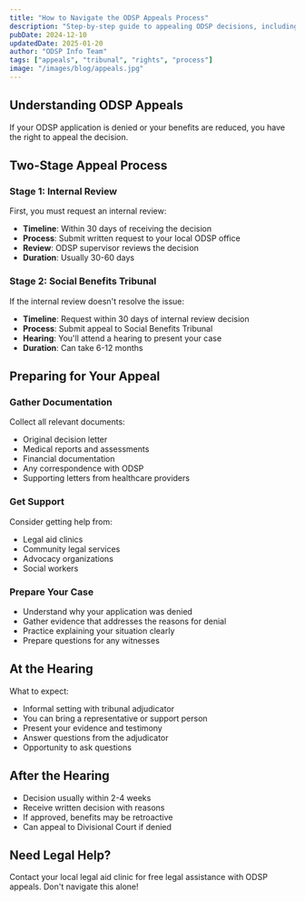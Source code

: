 ```yaml
---
title: "How to Navigate the ODSP Appeals Process"
description: "Step-by-step guide to appealing ODSP decisions, including timelines, required documentation, and what to expect at your hearing."
pubDate: 2024-12-10
updatedDate: 2025-01-20
author: "ODSP Info Team"
tags: ["appeals", "tribunal", "rights", "process"]
image: "/images/blog/appeals.jpg"
---
```


## Understanding ODSP Appeals

If your ODSP application is denied or your benefits are reduced, you have the right to appeal the decision.

## Two-Stage Appeal Process

### Stage 1: Internal Review

First, you must request an internal review:

- **Timeline**: Within 30 days of receiving the decision
- **Process**: Submit written request to your local ODSP office
- **Review**: ODSP supervisor reviews the decision
- **Duration**: Usually 30-60 days

### Stage 2: Social Benefits Tribunal

If the internal review doesn't resolve the issue:

- **Timeline**: Request within 30 days of internal review decision
- **Process**: Submit appeal to Social Benefits Tribunal
- **Hearing**: You'll attend a hearing to present your case
- **Duration**: Can take 6-12 months

## Preparing for Your Appeal

### Gather Documentation

Collect all relevant documents:

- Original decision letter
- Medical reports and assessments
- Financial documentation
- Any correspondence with ODSP
- Supporting letters from healthcare providers

### Get Support

Consider getting help from:

- Legal aid clinics
- Community legal services
- Advocacy organizations
- Social workers

### Prepare Your Case

- Understand why your application was denied
- Gather evidence that addresses the reasons for denial
- Practice explaining your situation clearly
- Prepare questions for any witnesses

## At the Hearing

What to expect:

- Informal setting with tribunal adjudicator
- You can bring a representative or support person
- Present your evidence and testimony
- Answer questions from the adjudicator
- Opportunity to ask questions

## After the Hearing

- Decision usually within 2-4 weeks
- Receive written decision with reasons
- If approved, benefits may be retroactive
- Can appeal to Divisional Court if denied

## Need Legal Help?

Contact your local legal aid clinic for free legal assistance with ODSP appeals. Don't navigate this alone!
